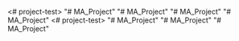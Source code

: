 <# project-test> 
"# MA_Project" 
"# MA_Project" 
"# MA_Project" 
"# MA_Project" 
<# project-test> 
"# MA_Project" 
"# MA_Project" 
"# MA_Project" 
